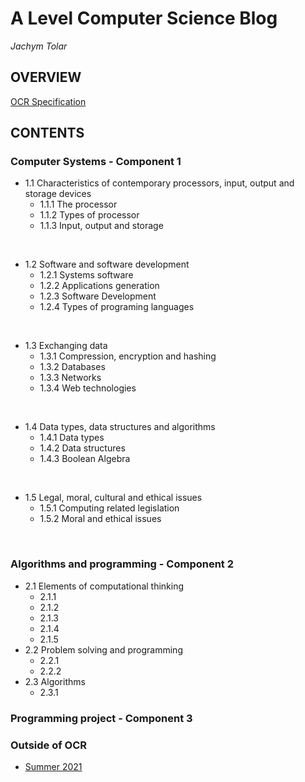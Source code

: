 # A Level Computer Science Blog
_Jachym Tolar_

## OVERVIEW
[OCR Specification](https://github.com/JachymT/a-level-cs-blog/blob/main/ocr-a-level-specification-h446.pdf)

## CONTENTS
### Computer Systems - Component 1
- 1.1 Characteristics of contemporary processors, input, output and storage devices
  - 1.1.1 The processor
  - 1.1.2 Types of processor
  - 1.1.3 Input, output and storage

<br>

- 1.2 Software and software development
  - 1.2.1 Systems software
  - 1.2.2 Applications generation
  - 1.2.3 Software Development
  - 1.2.4 Types of programing languages

<br>

- 1.3 Exchanging data
  - 1.3.1 Compression, encryption and hashing
  - 1.3.2 Databases
  - 1.3.3 Networks
  - 1.3.4 Web technologies

<br>

- 1.4 Data types, data structures and algorithms
  - 1.4.1 Data types
  - 1.4.2 Data structures
  - 1.4.3 Boolean Algebra

<br>

- 1.5 Legal, moral, cultural and ethical issues
  - 1.5.1 Computing related legislation
  - 1.5.2 Moral and ethical issues

<br>

### Algorithms and programming - Component 2
- 2.1 Elements of computational thinking
  - 2.1.1
  - 2.1.2
  - 2.1.3
  - 2.1.4
  - 2.1.5
- 2.2 Problem solving and programming
  - 2.2.1
  - 2.2.2
- 2.3 Algorithms
  - 2.3.1

### Programming project - Component 3

### Outside of OCR
- [Summer 2021](https://github.com/JachymT/a-level-cs-blog/tree/main/summer%20work%202021)
